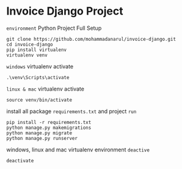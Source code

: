 # Invoice Django Project

`environment` Python Project Full Setup

```base
git clone https://github.com/mohammadanarul/invoice-django.git
cd invoice-django
pip install virtualenv
virtualenv venv
```

`windows` virtualenv activate
```base
.\venv\Scripts\activate
```

`linux & mac` virtualenv activate
```base
source venv/bin/activate
```

install all package `requirements.txt` and project `run`
```base
pip install -r requirements.txt
python manage.py makemigrations
python manage.py migrate
python manage.py runserver
```

windows, linux and mac virtualenv environment `deactive`
```base
deactivate
```